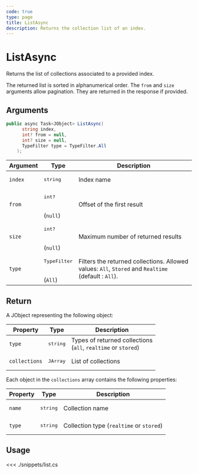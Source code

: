 ```yaml
---
code: true
type: page
title: ListAsync
description: Returns the collection list of an index.
---
```


# ListAsync

Returns the list of collections associated to a provided index.

The returned list is sorted in alphanumerical order.
The `from` and `size` arguments allow pagination. They are returned in the response if provided.


## Arguments

```csharp
public async Task<JObject> ListAsync(
      string index,
      int? from = null,
      int? size = null,
      TypeFilter type = TypeFilter.All
    );
```

| Argument | Type                             | Description                                                                                         |
|----------|----------------------------------|-----------------------------------------------------------------------------------------------------|
| `index`  | <pre>string</pre>                | Index name                                                                                          |
| `from`   | <pre>int?</pre><br>(`null`)      | Offset of the first result                                                                          |
| `size`   | <pre>int?</pre><br>(`null`)      | Maximum number of returned results                                                                  |
| `type`   | <pre>TypeFilter</pre><br>(`All`) | Filters the returned collections. Allowed values: `All`, `Stored` and `Realtime` (default : `All`). |

## Return

A JObject representing the following object:

| Property      | Type              | Description                                                        |
|---------------|-------------------|--------------------------------------------------------------------|
| `type`        | <pre>string</pre> | Types of returned collections <br/>(`all`, `realtime` or `stored`) |
| `collections` | <pre>JArray</pre> | List of collections                                                |

Each object in the `collections` array contains the following properties:

| Property | Type              | Description                              |
|----------|-------------------|------------------------------------------|
| `name`   | <pre>string</pre> | Collection name                          |
| `type`   | <pre>string</pre> | Collection type (`realtime` or `stored`) |

## Usage

<<< ./snippets/list.cs
